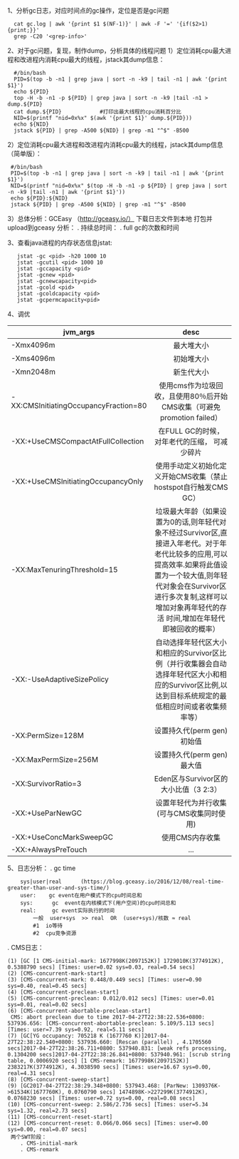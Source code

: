  1、分析gc日志，对应时间点的gc操作，定位是否是gc问题
 ```
   cat gc.log | awk '{print $1 $(NF-1)}' | awk -F '=' '{if($2>1){print;}}'
   grep -C20 '<grep-info>'
 ```

 2、对于gc问题，复现，制作dump，分析具体的线程问题
   1）定位消耗cpu最大进程和改进程内消耗cpu最大的线程，jstack其dump信息：
 ```
   #/bin/bash
   PID=$(top -b -n1 | grep java | sort -n -k9 | tail -n1 | awk '{print $1}')
   echo ${PID}
   top -H -b -n1 -p ${PID} | grep java | sort -n -k9 |tail -n1 > dump.${PID}
   cat dump.${PID}            #打印出最大线程的cpu消耗百分比
   NID=$(printf "nid=0x%x" $(awk '{print $1}' dump.${PID}))
   echo ${NID}
   jstack ${PID} | grep -A500 ${NID} | grep -m1 "^$" -B500
 ```  
    
   2）定位消耗cpu最大进程和改进程内消耗cpu最大的线程，jstack其dump信息（简单版）：
 ```  
  #/bin/bash
  PID=$(top -b -n1 | grep java | sort -n -k9 | tail -n1 | awk '{print $1}')
  NID=$(printf "nid=0x%x" $(top -H -b -n1 -p ${PID} | grep java | sort -n -k9 |tail -n1 | awk '{print $1}'))
  echo ${PID}:${NID}
  jstack ${PID} | grep -A500 ${NID} | grep -m1 "^$" -B500
 ```
 
   3）总体分析：GCEasy （http://gceasy.io/）
        下载日志文件到本地
        打包并upload到gceasy
        分析：
           . 持续总时间：
           . full gc的次数和时间
                                           
 3、查看java进程的内存状态信息jstat:
 ```
    jstat -gc <pid> -h20 1000 10  
    jstat -gcutil <pid> 1000 10
    jstat -gccapacity <pid> 
    jstat -gcnew <pid>
    jstat -gcnewcapacity<pid>
    jstat -gcold <pid>
    jstat -gcoldcapacity <pid>
    jstat -gcpermcapacity<pid>
 ```
 
 4、调优
 
| jvm_args    | desc | 
| ------------- |:-------------:|
| -Xmx4096m | 最大堆大小 |
| -Xms4096m | 初始堆大小 |
| -Xmn2048m | 新生代大小 |
| -XX:CMSInitiatingOccupancyFraction=80 | 使用cms作为垃圾回收，且使用80％后开始CMS收集（可避免promotion failed） |
| -XX:+UseCMSCompactAtFullCollection | 在FULL GC的时候， 对年老代的压缩， 可减少碎片 |
| -XX:+UseCMSInitiatingOccupancyOnly | 使用手动定义初始化定义开始CMS收集（禁止hostspot自行触发CMS GC） |
| -XX:MaxTenuringThreshold=15 | 垃圾最大年龄（如果设置为0的话,则年轻代对象不经过Survivor区,直接进入年老代。对于年老代比较多的应用,可以提高效率.如果将此值设  置为一个较大值,则年轻代对象会在Survivor区进行多次复制,这样可以增加对象再年轻代的存活 时间,增加在年轻代即被回收的概率） |
| -XX:-UseAdaptiveSizePolicy | 自动选择年轻代区大小和相应的Survivor区比例（并行收集器会自动选择年轻代区大小和相应的Survivor区比例,以达到目标系统规定的最低相应时间或者收集频率等） |
| -XX:PermSize=128M | 设置持久代(perm gen)初始值 |
| -XX:MaxPermSize=256M | 设置持久代(perm gen)最大值 |
| -XX:SurvivorRatio=3 | Eden区与Survivor区的大小比值（3  2:3） |
| -XX:+UseParNewGC | 设置年轻代为并行收集(可与CMS收集同时使用) |
| -XX:+UseConcMarkSweepGC | 使用CMS内存收集 |
| -XX:+AlwaysPreTouch | ... |

 5、日志分析：
    . gc time
```
    sys|user|real      (https://blog.gceasy.io/2016/12/08/real-time-greater-than-user-and-sys-time/)          
    user:    gc event在用户模式下的cpu时间总和
    sys:      gc  event在内核模式下(用户空间)的cpu时间总和
    real:     gc event实际执行的时间
        一般  user+sys  >> real  OR  (user+sys)/核数 ≈ real
        #1  io等待
        #2  cpu竞争资源 
```
   . CMS日志：

```
(1) [GC [1 CMS-initial-mark: 1677998K(2097152K)] 1729010K(3774912K), 0.5388790 secs] [Times: user=0.02 sys=0.03, real=0.54 secs]
(2) [CMS-concurrent-mark-start]
(3) [CMS-concurrent-mark: 0.448/0.449 secs] [Times: user=0.90 sys=0.40, real=0.45 secs]
(4) [CMS-concurrent-preclean-start]
(5) [CMS-concurrent-preclean: 0.012/0.012 secs] [Times: user=0.01 sys=0.01, real=0.02 secs]
(6) [CMS-concurrent-abortable-preclean-start]
 CMS: abort preclean due to time 2017-04-27T22:38:22.536+0800: 537936.656: [CMS-concurrent-abortable-preclean: 5.109/5.113 secs] [Times: user=7.39 sys=0.92, real=5.11 secs]
(7) [GC[YG occupancy: 705218 K (1677760 K)]2017-04-27T22:38:22.540+0800: 537936.660: [Rescan (parallel) , 4.1705560 secs]2017-04-27T22:38:26.711+0800: 537940.831: [weak refs processing, 0.1304200 secs]2017-04-27T22:38:26.841+0800: 537940.961: [scrub string table, 0.0006920 secs] [1 CMS-remark: 1677998K(2097152K)] 2383217K(3774912K), 4.3038590 secs] [Times: user=16.67 sys=0.00, real=4.31 secs]
(8) [CMS-concurrent-sweep-start]
(9) [GC2017-04-27T22:38:29.348+0800: 537943.468: [ParNew: 1309376K->61534K(1677760K), 0.0760790 secs] 1474898K->227299K(3774912K), 0.0768230 secs] [Times: user=0.72 sys=0.00, real=0.08 secs]
(10) [CMS-concurrent-sweep: 2.586/2.736 secs] [Times: user=5.34 sys=1.32, real=2.73 secs]
(11) [CMS-concurrent-reset-start]
(12) [CMS-concurrent-reset: 0.066/0.066 secs] [Times: user=0.00 sys=0.00, real=0.07 secs]
 两个SWT阶段：
    . CMS-initial-mark
    . CMS-remark

```
      
